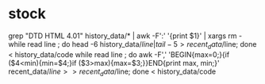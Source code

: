 # stock

grep "DTD HTML 4.01" history_data/* | awk -F':'  '{print $1}' | xargs rm -
while read line ; do head -6 history_data/$line | tail -5  >  recent_data/$line; done < history_data/code
while read line ; do awk -F',' 'BEGIN{max=0;}{if ($4<min){min=$4;}if ($3>max){max=$3;}}END{print max, min;}' recent_data/$line >> recent_data/$line; done < history_data/code

